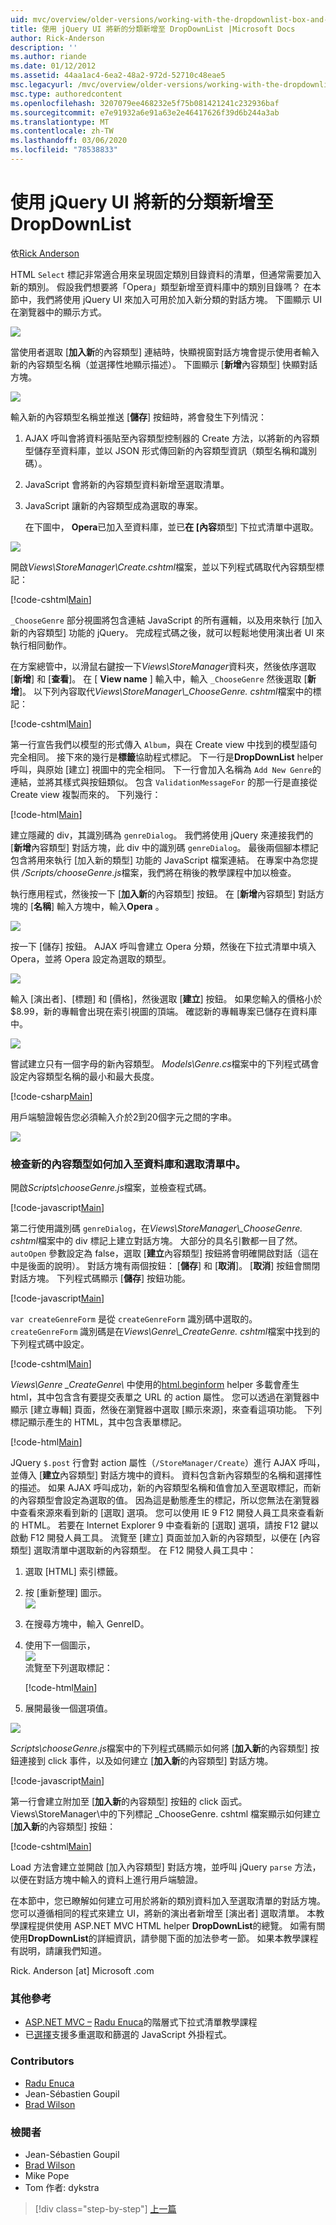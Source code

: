 ```yaml
---
uid: mvc/overview/older-versions/working-with-the-dropdownlist-box-and-jquery/adding-a-new-category-to-the-dropdownlist-using-jquery-ui
title: 使用 jQuery UI 將新的分類新增至 DropDownList |Microsoft Docs
author: Rick-Anderson
description: ''
ms.author: riande
ms.date: 01/12/2012
ms.assetid: 44aa1ac4-6ea2-48a2-972d-52710c48eae5
msc.legacyurl: /mvc/overview/older-versions/working-with-the-dropdownlist-box-and-jquery/adding-a-new-category-to-the-dropdownlist-using-jquery-ui
msc.type: authoredcontent
ms.openlocfilehash: 3207079ee468232e5f75b081421241c232936baf
ms.sourcegitcommit: e7e91932a6e91a63e2e46417626f39d6b244a3ab
ms.translationtype: MT
ms.contentlocale: zh-TW
ms.lasthandoff: 03/06/2020
ms.locfileid: "78538833"
---
```

# <a name="adding-a-new-category-to-the-dropdownlist-using-jquery-ui"></a>使用 jQuery UI 將新的分類新增至 DropDownList

依[Rick Anderson](https://twitter.com/RickAndMSFT)

HTML `Select` 標記非常適合用來呈現固定類別目錄資料的清單，但通常需要加入新的類別。 假設我們想要將「Opera」類型新增至資料庫中的類別目錄嗎？ 在本節中，我們將使用 jQuery UI 來加入可用於加入新分類的對話方塊。 下圖顯示 UI 在瀏覽器中的顯示方式。

![](adding-a-new-category-to-the-dropdownlist-using-jquery-ui/_static/image1.png)

當使用者選取 [**加入新**的內容類型] 連結時，快顯視窗對話方塊會提示使用者輸入新的內容類型名稱（並選擇性地顯示描述）。 下圖顯示 [**新增**內容類型] 快顯對話方塊。

![](adding-a-new-category-to-the-dropdownlist-using-jquery-ui/_static/image2.png)

輸入新的內容類型名稱並推送 [**儲存**] 按鈕時，將會發生下列情況：

1. AJAX 呼叫會將資料張貼至內容類型控制器的 Create 方法，以將新的內容類型儲存至資料庫，並以 JSON 形式傳回新的內容類型資訊（類型名稱和識別碼）。
2. JavaScript 會將新的內容類型資料新增至選取清單。
3. JavaScript 讓新的內容類型成為選取的專案。

   在下圖中， **Opera**已加入至資料庫，並已**在 [內容**類型] 下拉式清單中選取。 

![](adding-a-new-category-to-the-dropdownlist-using-jquery-ui/_static/image3.png)

開啟*Views\StoreManager\Create.cshtml*檔案，並以下列程式碼取代內容類型標記：

[!code-cshtml[Main](adding-a-new-category-to-the-dropdownlist-using-jquery-ui/samples/sample1.cshtml)]

`_ChooseGenre` 部分視圖將包含連結 JavaScript 的所有邏輯，以及用來執行 [加入新的內容類型] 功能的 jQuery。 完成程式碼之後，就可以輕鬆地使用演出者 UI 來執行相同動作。

在方案總管中，以滑鼠右鍵按一下*Views\StoreManager*資料夾，然後依序選取 [**新增**] 和 [**查看**]。 在 [ **View name** ] 輸入中，輸入 `_ChooseGenre` 然後選取 [**新增**]。 以下列內容取代*Views\StoreManager\\_ChooseGenre. cshtml*檔案中的標記：

[!code-cshtml[Main](adding-a-new-category-to-the-dropdownlist-using-jquery-ui/samples/sample2.cshtml)]

第一行宣告我們以模型的形式傳入 `Album`，與在 Create view 中找到的模型語句完全相同。 接下來的幾行是**標籤**協助程式標記。 下一行是**DropDownList** helper 呼叫，與原始 [建立] 視圖中的完全相同。 下一行會加入名稱為 `Add New Genre`的連結，並將其樣式與按鈕類似。 包含 `ValidationMessageFor` 的那一行是直接從 Create view 複製而來的。 下列幾行：

[!code-html[Main](adding-a-new-category-to-the-dropdownlist-using-jquery-ui/samples/sample3.html)]

建立隱藏的 div，其識別碼為 `genreDialog`。 我們將使用 jQuery 來連接我們的 [**新增**內容類型] 對話方塊，此 div 中的識別碼 `genreDialog`。 最後兩個腳本標記包含將用來執行 [加入新的類型] 功能的 JavaScript 檔案連結。 在專案中為您提供 */Scripts/chooseGenre.js*檔案，我們將在稍後的教學課程中加以檢查。

執行應用程式，然後按一下 [**加入新**的內容類型] 按鈕。 在 [**新增**內容類型] 對話方塊的 [**名稱**] 輸入方塊中，輸入**Opera** 。

![](adding-a-new-category-to-the-dropdownlist-using-jquery-ui/_static/image4.png)

按一下 [儲存] 按鈕。 AJAX 呼叫會建立 Opera 分類，然後在下拉式清單中填入 Opera，並將 Opera 設定為選取的類型。

![](adding-a-new-category-to-the-dropdownlist-using-jquery-ui/_static/image5.png)

輸入 [演出者]、[標題] 和 [價格]，然後選取 [**建立**] 按鈕。 如果您輸入的價格小於 $8.99，新的專輯會出現在索引視圖的頂端。 確認新的專輯專案已儲存在資料庫中。

![](adding-a-new-category-to-the-dropdownlist-using-jquery-ui/_static/image6.png)

嘗試建立只有一個字母的新內容類型。 *Models\Genre.cs*檔案中的下列程式碼會設定內容類型名稱的最小和最大長度。

[!code-csharp[Main](adding-a-new-category-to-the-dropdownlist-using-jquery-ui/samples/sample4.cs)]

用戶端驗證報告您必須輸入介於2到20個字元之間的字串。

![](adding-a-new-category-to-the-dropdownlist-using-jquery-ui/_static/image7.png)

### <a name="examining-how-a-new-genre-is-added-to-the-database-and-the-select-list"></a>檢查新的內容類型如何加入至資料庫和選取清單中。

開啟*Scripts\chooseGenre.js*檔案，並檢查程式碼。

[!code-javascript[Main](adding-a-new-category-to-the-dropdownlist-using-jquery-ui/samples/sample5.js)]

第二行使用識別碼 `genreDialog`，在*Views\StoreManager\\_ChooseGenre. cshtml*檔案中的 div 標記上建立對話方塊。 大部分的具名引數都一目了然。 `autoOpen` 參數設定為 false，選取 [**建立**內容類型] 按鈕將會明確開啟對話（這在中是後面的說明）。 對話方塊有兩個按鈕： [**儲存**] 和 [**取消**]。 [**取消**] 按鈕會關閉對話方塊。 下列程式碼顯示 [**儲存**] 按鈕功能。

[!code-javascript[Main](adding-a-new-category-to-the-dropdownlist-using-jquery-ui/samples/sample6.js)]

`var createGenreForm` 是從 `createGenreForm` 識別碼中選取的。 `createGenreForm` 識別碼是在*Views\Genre\\_CreateGenre. cshtml*檔案中找到的下列程式碼中設定。

[!code-cshtml[Main](adding-a-new-category-to-the-dropdownlist-using-jquery-ui/samples/sample7.cshtml)]

*Views\Genre _CreateGenre\\* 中使用的[html.beginform](https://msdn.microsoft.com/library/dd492714.aspx) helper 多載會產生 html，其中包含含有要提交表單之 URL 的 action 屬性。 您可以透過在瀏覽器中顯示 [建立專輯] 頁面，然後在瀏覽器中選取 [顯示來源]，來查看這項功能。 下列標記顯示產生的 HTML，其中包含表單標記。

[!code-html[Main](adding-a-new-category-to-the-dropdownlist-using-jquery-ui/samples/sample8.html)]

JQuery `$.post` 行會對 action 屬性（`/StoreManager/Create`）進行 AJAX 呼叫，並傳入 [**建立**內容類型] 對話方塊中的資料。 資料包含新內容類型的名稱和選擇性的描述。 如果 AJAX 呼叫成功，新的內容類型名稱和值會加入至選取標記，而新的內容類型會設定為選取的值。 因為這是動態產生的標記，所以您無法在瀏覽器中查看來源來看到新的 [選取] 選項。 您可以使用 IE 9 F12 開發人員工具來查看新的 HTML。 若要在 Internet Explorer 9 中查看新的 [選取] 選項，請按 F12 鍵以啟動 F12 開發人員工具。 流覽至 [建立] 頁面並加入新的內容類型，以便在 [內容類型] 選取清單中選取新的內容類型。 在 F12 開發人員工具中：

1. 選取 [HTML] 索引標籤。
2. 按 [重新整理] 圖示。  
    ![](adding-a-new-category-to-the-dropdownlist-using-jquery-ui/_static/image8.png)
3. 在搜尋方塊中，輸入 GenreID。
4. 使用下一個圖示，   
    ![](adding-a-new-category-to-the-dropdownlist-using-jquery-ui/_static/image9.png)  
   流覽至下列選取標記：

    [!code-html[Main](adding-a-new-category-to-the-dropdownlist-using-jquery-ui/samples/sample9.html)]
5. 展開最後一個選項值。

![](adding-a-new-category-to-the-dropdownlist-using-jquery-ui/_static/image10.png)

*Scripts\chooseGenre.js*檔案中的下列程式碼顯示如何將 [**加入新**的內容類型] 按鈕連接到 click 事件，以及如何建立 [**加入新**的內容類型] 對話方塊。

[!code-javascript[Main](adding-a-new-category-to-the-dropdownlist-using-jquery-ui/samples/sample10.js)]

第一行會建立附加至 [**加入新**的內容類型] 按鈕的 click 函式。 Views\StoreManager\\中的下列標記 _ChooseGenre. cshtml 檔案顯示如何建立 [**加入新**的內容類型] 按鈕：

[!code-cshtml[Main](adding-a-new-category-to-the-dropdownlist-using-jquery-ui/samples/sample11.cshtml)]

Load 方法會建立並開啟 [加入內容類型] 對話方塊，並呼叫 jQuery `parse` 方法，以便在對話方塊中輸入的資料上進行用戶端驗證。

在本節中，您已瞭解如何建立可用於將新的類別資料加入至選取清單的對話方塊。 您可以遵循相同的程式來建立 UI，將新的演出者新增至 [演出者] 選取清單。 本教學課程提供使用 ASP.NET MVC HTML helper **DropDownList**的總覽。 如需有關使用**DropDownList**的詳細資訊，請參閱下面的加法參考一節。 如果本教學課程有説明，請讓我們知道。

Rick. Anderson [at] Microsoft .com

### <a name="additional-references"></a>其他參考

- [ASP.NET MVC –](https://weblogs.asp.net/raduenuca/archive/2011/03/06/asp-net-mvc-cascading-dropdown-lists-tutorial-part-1-defining-the-problem-and-the-context.aspx) [Radu Enuca](https://weblogs.asp.net/raduenuca/default.aspx)的階層式下拉式清單教學課程
- 已[選擇](https://harvesthq.github.com/chosen/)支援多重選取和篩選的 JavaScript 外掛程式。

### <a name="contributors"></a>Contributors

- [Radu Enuca](https://weblogs.asp.net/raduenuca/default.aspx)
- Jean-Sébastien Goupil
- [Brad Wilson](http://bradwilson.typepad.com/)

### <a name="reviewers"></a>檢閱者

- Jean-Sébastien Goupil
- [Brad Wilson](http://bradwilson.typepad.com/)
- Mike Pope
- Tom 作者: dykstra

> [!div class="step-by-step"]
> [上一篇](examining-how-aspnet-mvc-scaffolds-the-dropdownlist-helper.md)
